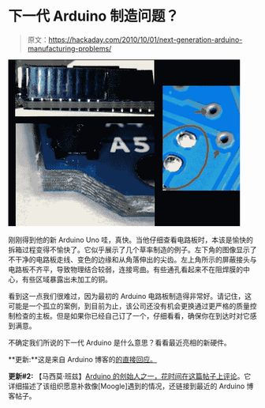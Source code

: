 # 下一代 Arduino 制造问题？

> 原文：<https://hackaday.com/2010/10/01/next-generation-arduino-manufacturing-problems/>

![](img/d0405c341fe5bed6456525504d4faf12.png "arduino-uno-sloppy-pcb")

刚刚得到他的新 Arduino Uno 哇，真快。当他仔细查看电路板时，本该是愉快的拆箱过程变得不愉快了。它似乎展示了几个草率制造的例子。左下角的图像显示了不干净的电路板走线、变色的边缘和从角落伸出的尖齿。左上角所示的屏蔽接头与电路板不齐平，导致物理结合较弱，连接弯曲。有些通孔看起来不在阻焊膜的中心，有些区域暴露出未加工的铜。

看到这一点我们很难过，因为最初的 Arduino 电路板制造得非常好。请记住，这可能是一个孤立的案例，到目前为止，该公司还没有机会更换通过更严格的质量控制检查的主板。但是如果你已经自己订了一个，仔细看看，确保你在到达时对它感到满意。

不确定我们所说的下一代 Arduino 是什么意思？看看最近亮相的新硬件。

**更新:**这是来自 Arduino 博客的[的直接回应。](http://arduino.cc/blog/2010/10/01/one-bad-arduino-doesnt-spoil-the-barrel/)

**更新#2:** 【马西莫·班兹】[Arduino 的创始人之一，花时间在这篇帖子上评论](http://hackaday.com/2010/10/01/next-generation-arduino-manufacturing-problems/#comment-188989)。它详细描述了该组织愿意补救像[Moogle]遇到的情况，还链接到最近的 Arduino 博客帖子。